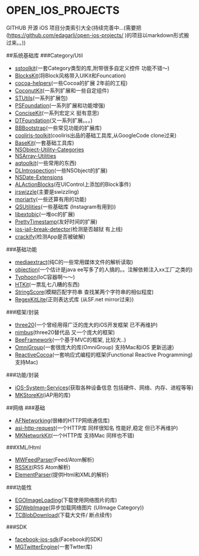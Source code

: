 OPEN_IOS_PROJECTS
=================

GITHUB 开源 iOS 项目分类索引大全(持续完善中...(需要把(https://github.com/edagarli/open-ios-projects/ )的项目以markdown形式搬过来。。))


##系统基础库
###Category/Util

* [sstoolkit](https://github.com/soffes/sstoolkit)(一套Category类型的库,附带很多自定义控件 功能不错～)
* [BlocksKit](https://github.com/pandamonia/BlocksKit)(将Block风格带入UIKit和Founcation)
* [cocoa-helpers](https://github.com/enormego/cocoa-helpers)(一些Cocoa的扩展 2年前的工程)
* [CoconutKit](https://github.com/defagos/CoconutKit)(一系列扩展和一些自定组件)
* [STUtils](https://github.com/ldandersen/STUtils)(一系列扩展包)
* [PSFoundation](https://github.com/steipete/PSFoundation)(一系列扩展和功能增强)
* [ConciseKit](https://github.com/petejkim/ConciseKit)(一系列宏定义 挺有意思)
* [DTFoundation](https://github.com/Cocoanetics/DTFoundation)(又一系列扩展。。。)
* [BBBootstrap](https://github.com/brunodecarvalho/BBBootstrap)(一些常见功能的扩展库)
* [cooliris-toolkit](https://github.com/mave99a/cooliris-toolkit)(cooliris出品的基础工具库,从GoogleCode clone过来)
* [BaseKit](https://github.com/brunow/BaseKit)(一套基础工具库)
* [NSObject-Utility-Categories](https://github.com/erica/NSObject-Utility-Categories)
* [NSArray-Utilities](https://github.com/erica/NSArray-Utilities)
* [aqtoolkit](https://github.com/AlanQuatermain/aqtoolkit)(一些常用的东西)
* [DLIntrospection](https://github.com/garnett/DLIntrospection)(一些NSObject的扩展)
* [NSDate-Extensions](https://github.com/erica/NSDate-Extensions)
* [ALActionBlocks](https://github.com/lavoy/ALActionBlocks)(在UIControl上添加的Block事件)
* [jrswizzle](https://github.com/rentzsch/jrswizzle)(主要是swizzling)
* [moriarty](https://github.com/tylerneylon/moriarty)(一些还算有用的功能)
* [QSUtilities](https://github.com/mikeho/QSUtilities)(一些基础库 (Instagram有用到))
* [libextobjc](https://github.com/jspahrsummers/libextobjc)(一堆oc的扩展)
* [PrettyTimestamp](https://github.com/jonhocking/PrettyTimestamp)(友好时间的扩展)
* [ios-jail-break-detector](https://github.com/diwu/ios-jail-break-detector)(检测是否越狱 有上线)
* [crackify](https://github.com/itruf/crackify)(检测App是否被破解)

###基础功能

* [mediaextract](https://github.com/panzi/mediaextract)(纯C的一些常用媒体文件的解析读取)
* [objection](https://github.com/atomicobject/objection)(一个估计是java ee写多了的人搞的。。注解依赖注入xx工厂之类的)
* [Typhoon](https://github.com/jasperblues/Typhoon)(IoC容器啊～～)
* [HTKit](https://github.com/hoteltonight/HTKit)(一票乱七八糟的东西)
* [StringScore](https://github.com/thetron/StringScore)(模糊匹配字符串 查找某两个字符串的相似程度)
* [RegexKitLite](https://github.com/samdeane/RegexKitLite)(正则表达式库 (从SF.net mirror过来))

###框架/封装

* [three20](https://github.com/facebook/three20)(一个曾经用得广泛的庞大的iOS开发框架 已不再维护)
* [nimbus](https://github.com/jverkoey/nimbus)(three20替代品 又一个庞大的框架)
* [BeeFramework](https://github.com/gavinkwoe/BeeFramework)(一个基于MVC的框架, 比较大..)
* [OmniGroup](https://github.com/omnigroup/OmniGroup)(一套很庞大的库(OmniGroup) 支持Mac和iOS 更新迅速)
* [ReactiveCocoa](https://github.com/ReactiveCocoa/ReactiveCocoa)(一套响应式编程的框架(Functional Reactive Programming) 支持Mac)

###功能/封装

* [iOS-System-Services](https://github.com/Shmoopi/iOS-System-Services)(获取各种设备信息 包括硬件、网络、内存、进程等等)
* [MKStoreKit](https://github.com/MugunthKumar/MKStoreKit)(iAP用的库)

##网络
###基础

* [AFNetworking](https://github.com/AFNetworking/AFNetworking)(很棒的HTTP网络通信库)
* [asi-http-request](https://github.com/pokeb/asi-http-request)(一个HTTP库 同样很知名 性能好,稳定 但已不再维护)
* [ MKNetworkKit](https://github.com/MugunthKumar/MKNetworkKit)(一个HTTP库 支持Mac 同样也不错)

###XML/Html

* [MWFeedParser](https://github.com/mwaterfall/MWFeedParser)(Feed/Atom解析)
* [RSSKit](https://github.com/H2CO3/RSSKit)(RSS Atom解析)
* [ElementParser](https://github.com/Objective3/ElementParser)(提供Html和XML的解析)

###功能性

* [EGOImageLoading](https://github.com/enormego/EGOImageLoading)(下载使用网络图片的库)
* [SDWebImage](https://github.com/rs/SDWebImage)(异步加载网络图片 (UIImage Category))
* [TCBlobDownload](https://github.com/thibaultCha/TCBlobDownload)(下载大文件/ 断点续传)

###SDK

* [ facebook-ios-sdk](https://github.com/facebook/facebook-ios-sdk)(Facebook的SDK)
* [ MGTwitterEngine](https://github.com/mattgemmell/MGTwitterEngine)(一套Twtter库)

